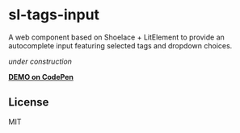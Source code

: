 # sl-tags-input

A web component based on Shoelace + LitElement to provide an autocomplete input featuring selected tags and dropdown choices.

_under construction_

**[DEMO on CodePen](https://codepen.io/jaredcwhite/pen/LYbmwgz)**

## License

MIT
